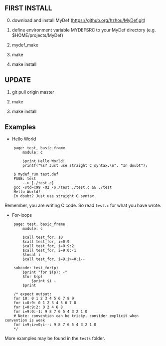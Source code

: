 ## FIRST INSTALL

0. download and install MyDef (https://github.org/hzhou/MyDef.git)

1. define environment variable MYDEFSRC to your MyDef directory (e.g. $HOME/projects/MyDef)

2. mydef_make

3. make

4. make install

## UPDATE

1. git pull origin master

2. make 

3. make install

## Examples

* Hello World
```
    page: test, basic_frame
        module: c

        $print Hello World!
        printf("%s? Just use straight C syntax.\n", "In doubt");
```

```
    $ mydef_run test.def
    PAGE: test
        --> [./test.c]
    gcc -std=c99 -O2 -o./test ./test.c && ./test
    Hello World!
    In doubt? Just use straight C syntax.
```

Remember, you are writing C code. So read `test.c` for what you have wrote.

* For-loops
```
    page: test, basic_frame
        module: c

        $call test_for, 10
        $call test_for, i=0:9
        $call test_for, i=0:9:2
        $call test_for, i=9:0:-1
        $local i
        $call test_for, i=9;i>=0;i--

    subcode: test_for(p)
        $print "for $(p): -"
        $for $(p)
            $print $i -
        $print

    /* expect output:
    for 10: 0 1 2 3 4 5 6 7 8 9
    for i=0:9: 0 1 2 3 4 5 6 7 8
    for i=0:9:2: 0 2 4 6 8
    for i=9:0:-1: 9 8 7 6 5 4 3 2 1 0 
    # Note: convention can be tricky, consider explicit when convention is weak
    for i=9;i>=0;i--: 9 8 7 6 5 4 3 2 1 0
    */
```

More examples may be found in the `tests` folder.

